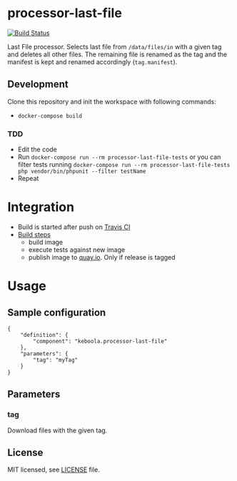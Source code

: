 # processor-last-file

[![Build Status](https://travis-ci.org/keboola/processor-last-file.svg?branch=master)](https://travis-ci.org/keboola/processor-last-file)

Last File processor. Selects last file from `/data/files/in` with a given tag and deletes all other files. The remaining file is renamed as the tag and the manifest is kept and renamed accordingly (`tag.manifest`).
 
## Development
 
Clone this repository and init the workspace with following commands:

- `docker-compose build`

### TDD 

 - Edit the code
 - Run `docker-compose run --rm processor-last-file-tests` or you can filter tests running `docker-compose run --rm processor-last-file-tests php vendor/bin/phpunit --filter testName`
 - Repeat
 
# Integration
 - Build is started after push on [Travis CI](https://travis-ci.org/keboola/processor-last-file)
 - [Build steps](https://github.com/keboola/processor-last-file/blob/master/.travis.yml)
   - build image
   - execute tests against new image
   - publish image to [quay.io](https://quay.io/repository/keboola/processor-last-file). Only if release is tagged
   
# Usage

## Sample configuration

```
{  
    "definition": {
        "component": "keboola.processor-last-file"
    },
    "parameters": {
        "tag": "myTag" 
    }
}
```

## Parameters

### tag

Download files with the given tag. 

## License

MIT licensed, see [LICENSE](./LICENSE) file.
